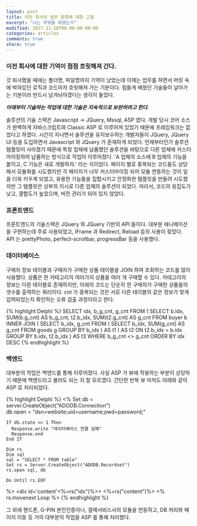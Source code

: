 ```yaml
---
layout: post
title: 이전 회사의 업무 환경에 대한 고찰
excerpt: "나는 무엇을 하였는가"
modified: 2017-11-28T00:00:00-00:00
categories: articles
comments: true
share: true
---
```


### 이전 회사에 대한 기억이 점점 흐릿해져 간다.

갓 퇴사했을 때에는 폴더명, 파일명까지 기억이 났었는데 이제는 업무를 하면서 머릿 속에 박혀있던 로직과 코드마저 흐릿해져 가는 기분이다. 힘들게 배웠던 기술들이 날아가는 기분이라 반드시 남겨놔야겠다는 생각이 들었다.

__*아래부터 기술하는 작업에 대한 기술은 지속적으로 보완하려고 한다.*__

솔루션의 기술 스택은 Javascript -> JQuery, Mssql, ASP 였다. 개발 당시 코어 소스가 완벽하게 자바스크립트와 Classic ASP 로 이루어져 있었기 때문에 프레임워크는 없었다고 하겠다. 시간이 지나면서 솔루션을 유지보수하는 개발자들이 JQuery, JQuery UI 등을 도입하면서 Javascript 와 JQuery 가 혼재하게 되었다. 언제부터인가 솔루션 템플릿이 사라졌기 때문에 특정 업체에 납품했던 솔루션을 바탕으로 다른 업체에 커스터마이징하여 납품하는 방식으로 작업이 이루어졌다. 'A 업체의 소스에 B 업체의 기능을 붙이고, C 기능은 새로 개발하자.' 라는 식이었다. 페이지 별로 중복되는 코드들도 상당해서 모듈화를 시도했지만 각 페이지가 너무 커스터마이징 되어 모듈 연동하는 것이 일을 더욱 키우게 되었고, 유용한 기능들을 집합시키고 안정화한 템플릿을 만들려 시도했지만 그 템플릿은 상부의 지시로 다른 업체의 솔루션이 되었다. 따라서, 코드의 응집도가 낮고, 결합도가 높았으며, 버전 관리가 되어 있지 않았다.

### 프론트엔드

프론트엔드의 기술스택은 JQuery 와 JQuery 기반의 API 들이다. 대부분 애니메이션을 구현하는데 주로 사용되었고, IFrame 과 Redirect, Reload 등의 사용이 잦았다. API 는 prettyPhoto, perfect-scrollbar, progressBar 등을 사용했다.

### 데이터베이스

구매자 정보 테이블과 구매자가 구매한 상품 테이블을 JOIN 하여 조회하는 코드를 많이 사용했다. 상품은 한 카테고리의 여러가지 상품을 여러 개 구매할 수 있다. 카테고리의 정보는 다른 테이블로 존재하지만, 아래의 코드는 단순히 한 구매자가 구매한 상품들의 갯수를 출력하는 쿼리이다. cnt 가 중복되는 것은 서로 다른 테이블의 같은 정보가 맞게 입력되었는지 확인하는 오류 검출 과정이라고 한다.

{% highlight Delphi %}
  SELECT idx, b_g_cnt, g_cnt FROM
    (
      SELECT
        b.idx,
        SUM(b.g_cnt) AS b_g_cnt,
        t2.b_idx,
        SUM(t2.g_cnt) AS g_cnt
      FROM buyer b
      INNER JOIN
        (
          SELECT
            b_idx,
            g_cnt
          FROM
            (
              SELECT
                b_idx,
                SUM(g_cnt) AS g_cnt
              FROM goods g
              GROUP BY b_idx
            ) AS t1
        ) AS t2
      ON t2.b_idx = b.idx
      GROUP BY b.idx, t2.b_idx
    ) AS t3
  WHERE b_g_cnt <> g_cnt
  ORDER BY idx DESC
{% endhighlight %}

### 백엔드

대부분의 작업은 백엔드를 통해 이루어졌다. 사실 ASP 가 뷰에 작용하는 부분이 상당하기 때문에 백엔드라고 불러도 되는 지 잘 모르겠다. 간단한 반복 뷰 마저도 아래와 같이 ASP 로 처리되었다.

{% highlight Delphi %}
  <%
    Set db = server.CreateObject("ADODB.Connection")  
    db.open = "dsn=website;uid=username;pwd=password;"  

    If db.state <> 1 Then
      Response.write "데이터베이스 연결 실패"
      Response.end
    End If

    Dim rs
    Dim sql
    sql = "SELECT * FROM table"
    Set rs = Server.CreateObject("ADODB.Recordset")      
    rs.open sql, db

    Do Until rs.EOF  
  %>
    <div id='content'<%=rs("idx")%>>
      <%=rs("content")%>
    </div>
  <%  
      rs.movenext
    Loop
  %>
{% endhighlight %}

그 외에 핸드폰, G-PIN 본인인증이나, 결제서비스사의 모듈을 연동하고, DB 처리와 페이지 이동 등 거의 대부분의 작업을 ASP 를 통해 처리했다.
